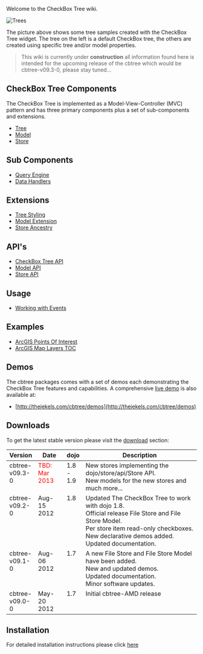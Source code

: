 Welcome to the CheckBox Tree wiki.

<img src="wiki/images/Trees.png" alt="Trees"></img>

The picture above shows some tree samples created with the CheckBox Tree widget. 
The tree on the left is a default CheckBox tree, the others are created using
specific tree and/or model properties.

> <span class="mega-icon mega-icon-exclamation"></span> This wiki is currently 
> under **construction** all information found here is intended for the upcoming
> release of the cbtree which would be cbtree-v09.3-0, please stay tuned...

## CheckBox Tree Components
The CheckBox Tree is implemented as a Model-View-Controller (MVC) pattern and
has three primary components plus a set of sub-components and extensions.

* [Tree](wiki/CheckBox-Tree)
* [Model](wiki/Model)
* [Store](wiki/Store)

## Sub Components

* [Query Engine](wiki/Query-Engine)
* [Data Handlers](wiki/Data-Handlers)

## Extensions

* [Tree Styling](wiki/Tree-Styling)
* [Model Extension](wiki/Model-Extension)
* [Store Ancestry](wiki/Ancestry-Extension)

## API's

* [CheckBox Tree API](wiki/CheckBox-Tree-API)
* [Model API](wiki/Model-API)
* [Store API](wiki/Store-API)

## Usage
* [Working with Events](wiki/CheckBox-Tree-Usage#working-with-events)

## Examples
* [ArcGIS Points Of Interest](wiki/ArcGIS-Example)
* [ArcGIS Map Layers TOC](wiki/ArcGIS-Layers)

## Demos
The cbtree packages comes with a set of demos each demonstrating the CheckBox
Tree features and capabilities. A comprehensive [live demo](http://thejekels.com/cbtree/demos)
is also available at:

* [http://thejekels.com/cbtree/demos](http://thejekels.com/cbtree/demos)

## Downloads
To get the latest stable version please visit the [download](https://github.com/pjekel/cbtree/downloads)
section:

<table>
	<thead>
	  <tr>
	    <th style="width:15%;">Version</th>
	    <th style="width:15%;">Date</th>
	    <th style="width:10%;">dojo</th>
	    <th>Description</th>
	  </tr>
	</thead>
  <tbody>
    <tr style="vertical-align:top">
      <td>cbtree-v09.3-0</td>
      <td style="color:red;">TBD: Mar 2013</td>
      <td>1.8 - 1.9</td>
      <td>
	New stores implementing the dojo/store/api/Store API.<br/>
	New models for the new stores and much more...
      </td>
    </tr>
    <tr style="vertical-align:top">
      <td>cbtree-v09.2-0</td>
      <td>Aug-15 2012</td>
      <td>1.8</td>
      <td>
	Updated The CheckBox Tree to work with dojo 1.8.<br/>
	Official release File Store and File Store Model.<br/>
	Per store item read-only checkboxes.<br/>
	New declarative demos added.<br/>
	Updated documentation.<br/>
      </td>
    </tr>
    <tr style="vertical-align:top">
      <td>cbtree-v09.1-0</td>
      <td>Aug-06 2012</td>
      <td>1.7</td>
      <td>
	A new File Store and File Store Model have been added.<br/>
	New and updated demos.<br/>
	Updated documentation.<br/>
	Minor software updates.
      </td>
    </tr>
    <tr style="vertical-align:top">
      <td>cbtree-v09.0-0</td>
      <td>May-20 2012</td>
      <td>1.7</td>
      <td>Initial cbtree-AMD release</td>
    </tr>
  </tbody>
</table>

## Installation
For detailed installation instructions please click [here](wiki/Installation)